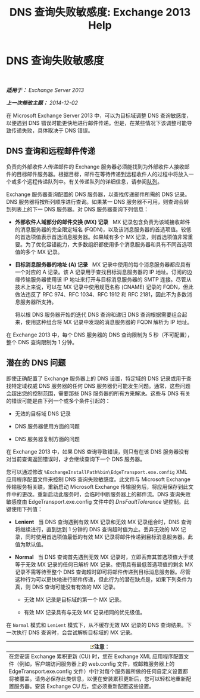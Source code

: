 ﻿---
title: 'DNS 查询失败敏感度: Exchange 2013 Help'
TOCTitle: DNS 查询失败敏感度
ms:assetid: a3c3980c-20ca-4b54-a2e6-76d49af620b4
ms:mtpsurl: https://technet.microsoft.com/zh-cn/library/Bb676467(v=EXCHG.150)
ms:contentKeyID: 52061543
ms.date: 01/11/2018
mtps_version: v=EXCHG.150
ms.translationtype: HT
---

# DNS 查询失败敏感度

 

_**适用于：** Exchange Server 2013_

_**上一次修改主题：** 2014-12-02_

在 Microsoft Exchange Server 2013 中，可以为目标域调整 DNS 查询敏感度，以便遇到 DNS 错误时能更快地进行邮件传递。但是，在某些情况下该调整可能导致传递失败，具体取决于 DNS 错误。

## DNS 查询和远程邮件传递

负责向外部收件人传递邮件的 Exchange 服务器必须能找到为外部收件人接收邮件的目标邮件服务器。根据目标，邮件在等待传递到远程收件人的过程中将放入一个或多个远程传递队列中。有关传递队列的详细信息，请参阅[队列](queues-exchange-2013-help.md)。

Exchange 服务器查询配置的 DNS 服务器，以查找传递邮件所需的 DNS 记录。DNS 服务器将按所列顺序进行查询。如果某一 DNS 服务器不可用，则查询会转到列表上的下一 DNS 服务器。对 DNS 服务器查询下列信息：

  - **外部收件人域部分的邮件交换 (MX) 记录**   MX 记录包含负责为该域接收邮件的消息服务器的完全限定域名 (FQDN)，以及该消息服务器的首选项值。较低的首选项值表示首选消息服务器。如果域有多个 MX 记录，则首选项值非常重要。为了优化容错能力，大多数组织都使用多个消息服务器和具有不同首选项值的多个 MX 记录。

  - **目标消息服务器的地址 (A) 记录**   MX 记录中使用的每个消息服务器都应具有一个对应的 A 记录。该 A 记录用于查找目标消息服务器的 IP 地址。订阅的边缘传输服务器使用该 IP 地址来打开与目标消息服务器的 SMTP 连接。尽管从技术上来说，可以在 MX 记录中使用规范名称 (CNAME) 记录的 FQDN，但此做法违反了 RFC 974、RFC 1034、RFC 1912 和 RFC 2181，因此不为多数消息服务器所支持。
    
    将以根 DNS 服务器开始的迭代 DNS 查询和递归 DNS 查询根据需要组合起来，使用这种组合将 MX 记录中发现的消息服务器的 FQDN 解析为 IP 地址。

在 Exchange 2013 中，每个 DNS 服务器的 DNS 查询限制为 5 秒（不可配置），整个 DNS 查询限制为 1 分钟。

## 潜在的 DNS 问题

即使正确配置了 Exchange 服务器上的 DNS 设置，特定域的 DNS 记录或用于查找特定域权威 DNS 服务器的任何 DNS 服务器仍可能发生问题。通常，这些问题会超出您的控制范围，需要那些 DNS 服务器的所有方来解决。这些与 DNS 有关的错误可能是由下列一个或多个条件引起的：

  - 无效的目标域 DNS 记录

  - DNS 服务器使用方面的问题

  - DNS 服务器复制方面的问题

在 Exchange 2013 中，如果 DNS 查询导致错误，则只有在该 DNS 服务器没有对当前查询返回错误时，才会继续查询下一个 DNS 服务器。

您可以通过修改 `%ExchangeInstallPath%bin\EdgeTransport.exe.config` XML 应用程序配置文件来控制 DNS 查询失败敏感度。此文件与 Microsoft Exchange 传输服务相关联。重新启动 Microsoft Exchange 传输服务后，将应用保存到此文件中的更改。重新启动此服务时，会临时中断服务器上的邮件流。DNS 查询失败敏感度由 EdgeTransport.exe.config 文件中的 *DnsFaultTolerance* 键控制。此键使用下列值：

  - **Lenient**   当 DNS 查询遇到有效 MX 记录和无效 MX 记录组合时，DNS 查询将继续进行，直到达到 1 分钟的 DNS 查询超时值为止。丢弃无效的 MX 记录，同时使用首选项值最低的有效 MX 记录将邮件传递到目标消息服务器。此值为默认值。

  - **Normal**   当 DNS 查询首先遇到无效 MX 记录时，立即丢弃其首选项值大于或等于无效 MX 记录的任何已解析 MX 记录。使用具有最低首选项值的剩余 MX 记录不需等待至整个 DNS 查询超时即可将邮件传递到目标消息服务器。尽管这种行为可以更快地进行邮件传递，但此行为的潜在缺点是，如果下列条件为真，则 DNS 查询可能没有有效的 MX 记录。
    
      - 无效 MX 记录是目标域的第一个 MX 记录。
    
      - 有效 MX 记录具有与无效 MX 记录相同的优先级值。

在 `Normal` 模式和 `Lenient` 模式下，从不缓存无效 MX 记录的 DNS 查询结果。下一次执行 DNS 查询时，会尝试解析目标域的 MX 记录。

<table>
<thead>
<tr class="header">
<th><img src="images/Bb124558.note(EXCHG.150).gif" title="注意" alt="注意" />注意：</th>
</tr>
</thead>
<tbody>
<tr class="odd">
<td>在您安装 Exchange 累积更新 (CU) 时，您在 Exchange XML 应用程序配置文件（例如，客户端访问服务器上的 web.config 文件，或邮箱服务器上的 EdgeTransport.exe.config 文件）中针对每个服务器所做的任何自定义设置都将被覆盖。请务必保存此类信息，以便在安装累积更新后，您可以轻松地重新配置服务器。安装 Exchange CU 后，您必须重新配置这些设置。</td>
</tr>
</tbody>
</table>

